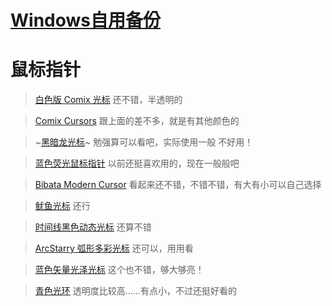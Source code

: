 # [Windows自用备份](https://github.com/noteMay/blog/issues/26)

# 鼠标指针

> [白色版 Comix 光标](https://zhutix.com/ico/comix-cursors-white/)
还不错，半透明的

> [Comix Cursors](https://zhutix.com/ico/comix-cursors/)
跟上面的差不多，就是有其他颜色的

> ~[黑暗龙光标](https://zhutix.com/ico/black-dragon-blue/)~
勉强算可以看吧，实际使用一般
不好用！

> [蓝色荧光鼠标指针](https://zhutix.com/ico/blue-gsb/)
以前还挺喜欢用的，现在一般般吧

> [Bibata Modern Cursor](https://zhutix.com/ico/bibata-modern-cursor/)
看起来还不错，不错不错，有大有小可以自己选择

> [鱿鱼光标](https://zhutix.com/ico/squid-cursors/)
还行

> [时间线黑色动态光标](https://zhutix.com/ico/shijian-hei-guang/)
还算不错

> [ArcStarry 弧形多彩光标](https://zhutix.com/ico/arcstarry-cursors/)
还可以，用用看

> [蓝色矢量光泽光标](https://zhutix.com/ico/vectorgloss-blue-cursors/)
这个也不错，够大够亮！

> [青色光环](https://zhutix.com/ico/cyan-ring-sk/)
透明度比较高……有点小，不过还挺好看的
